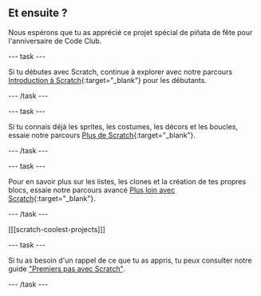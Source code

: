 ## Et ensuite ?

Nous espérons que tu as apprécié ce projet spécial de piñata de fête pour l'anniversaire de Code Club.

--- task ---

Si tu débutes avec Scratch, continue à explorer avec notre parcours [Introduction à Scratch](https://projects.raspberrypi.org/en/pathways/scratch-intro){:target="_blank"} pour les débutants.

--- /task ---

--- task ---

Si tu connais déjà les sprites, les costumes, les décors et les boucles, essaie notre parcours [Plus de Scratch](https://projects.raspberrypi.org/en/pathways/more-scratch){:target="_blank"}.

--- /task ---

--- task ---

Pour en savoir plus sur les listes, les clones et la création de tes propres blocs, essaie notre parcours avancé [Plus loin avec Scratch](https://projects.raspberrypi.org/en/pathways/further-scratch){:target="_blank"}.

--- /task ---

[[[scratch-coolest-projects]]]

--- task ---

Si tu as besoin d'un rappel de ce que tu as appris, tu peux consulter notre guide ["Premiers pas avec Scratch"](https://projects.raspberrypi.org/en/projects/getting-started-scratch).

--- /task ---

